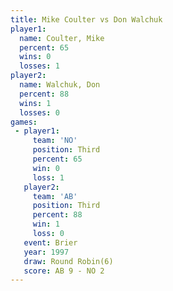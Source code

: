 ```yaml
---
title: Mike Coulter vs Don Walchuk
player1:             
  name: Coulter, Mike
  percent: 65        
  wins: 0            
  losses: 1          
player2:             
  name: Walchuk, Don 
  percent: 88        
  wins: 1            
  losses: 0          
games:
 - player1:         
     team: 'NO'     
     position: Third
     percent: 65    
     win: 0         
     loss: 1        
   player2:         
     team: 'AB'     
     position: Third
     percent: 88    
     win: 1         
     loss: 0        
   event: Brier        
   year: 1997          
   draw: Round Robin(6)
   score: AB 9 - NO 2  
---
```

